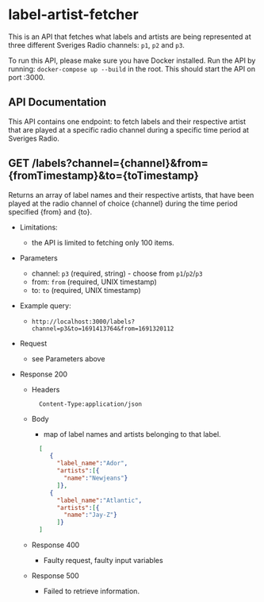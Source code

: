 # label-artist-fetcher
This is an API that fetches what labels and artists are being represented at three different Sveriges Radio channels: `p1`, `p2` and `p3`. 

To run this API, please make sure you have Docker installed. Run the API by running: `docker-compose up --build` in the root. This should start the API on port :3000. 

## API Documentation
This API contains one endpoint: to fetch labels and their respective artist that are played at a specific radio channel during a specific time period at Sveriges Radio. 

## GET /labels?channel={channel}&from={fromTimestamp}&to={toTimestamp}
Returns an array of label names and their respective artists, that have been played at the radio channel of choice {channel} during the time period specified {from} and {to}. 

+ Limitations:
   + the API is limited to fetching only 100 items. 

+ Parameters
    + channel: `p3` (required, string) - choose from `p1`/`p2`/`p3`
    + from: `from` (required, UNIX timestamp)
    + to: `to` (required, UNIX timestamp)

+ Example query:
  + `http://localhost:3000/labels?channel=p3&to=1691413764&from=1691320112`

+ Request
    + see Parameters above

+ Response 200
    + Headers

            Content-Type:application/json
  
    + Body
        + map of label names and artists belonging to that label.
       ```json 
         [
            {
              "label_name":"Ador",
              "artists":[{
                "name":"Newjeans"}
              ]},
            {
              "label_name":"Atlantic",
              "artists":[{
                "name":"Jay-Z"}
              ]}
         ]
       ```
      
    + Response 400
      + Faulty request, faulty input variables
      
    + Response 500
      + Failed to retrieve information.

